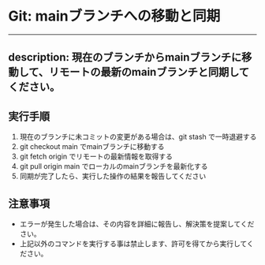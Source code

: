 # Git: mainブランチへの移動と同期
---
description: 現在のブランチからmainブランチに移動して、リモートの最新のmainブランチと同期してください。
---

## 実行手順
1. 現在のブランチに未コミットの変更がある場合は、git stash で一時退避する
2. git checkout main でmainブランチに移動する
3. git fetch origin でリモートの最新情報を取得する
4. git pull origin main でローカルのmainブランチを最新化する
5. 同期が完了したら、実行した操作の結果を報告してください

## 注意事項
- エラーが発生した場合は、その内容を詳細に報告し、解決策を提案してください。
- 上記以外のコマンドを実行する事は禁止します、許可を得てから実行してください。